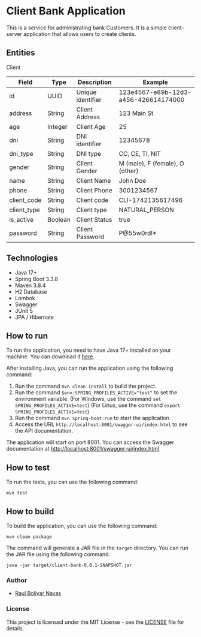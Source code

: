 # Client Bank Application

This is a service for administrating bank Customers. It is a simple client-server application that allows users to create clients.

## Entities

 Client

| Field       | Type    | Description       | Example                          |
|-------------|---------|-------------------|----------------------------------|
| id          | UUID    | Unique identifier | 123e4567-e89b-12d3-a456-426614174000 |
| address     | String  | Client Address    | 123 Main St                      |
| age         | Integer | Client Age        | 25                               |
| dni         | String  | DNI identifier    | 12345678                         |
| dni_type    | String  | DNI type          | CC, CE, TI, NIT                  |
| gender      | String  | Client Gender     | M (male), F (female), O (other)  |
| name        | String  | Client Name       | John Doe                         |
| phone       | String  | Client Phone      | 3001234567                       |
| client_code | String  | Client code       | CLI-1742135617496                |
| client_type | String  | Client type       | NATURAL_PERSON                   |
| is_active   | Boolean | Client Status     | true                             |
| password    | String  | Client Password   | P@55w0rd!*                       |

## Technologies

- Java 17+
- Spring Boot 3.3.8
- Maven 3.8.4
- H2 Database
- Lombok
- Swagger
- JUnit 5
- JPA / Hibernate

## How to run

To run the application, you need to have Java 17+ installed on your machine. You can download it [here](https://www.oracle.com/java/technologies/javase-jdk17-downloads.html).

After installing Java, you can run the application using the following command:

1. Run the command `mvn clean install` to build the project.
2. Run the command `$env:SPRING_PROFILES_ACTIVE="test"` to set the environment variable.
   (For Windows, use the command `set SPRING_PROFILES_ACTIVE=test`)
   (For Linux, use the command `export SPRING_PROFILES_ACTIVE=test`)
3. Run the command `mvn spring-boot:run` to start the application.
4. Access the URL `http://localhost:8001/swagger-ui/index.html` to see the API documentation.

The application will start on port 8001. You can access the Swagger documentation at [http://localhost:8001/swagger-ui/index.html](http://localhost:8001/swagger-ui/index.html).

## How to test

To run the tests, you can use the following command:

```shell
mvn test
```

## How to build

To build the application, you can use the following command:

```shell
mvn clean package
```

The command will generate a JAR file in the `target` directory. You can run the JAR file using the following command:

```shell
java -jar target/client-bank-0.0.1-SNAPSHOT.jar
```

### Author

- [Raul Bolivar Navas](https://www.linkedin.com/in/rasysbox/)

### License

This project is licensed under the MIT License - see the [LICENSE](https://www.apache.org/licenses/LICENSE-2.0) file for details.
